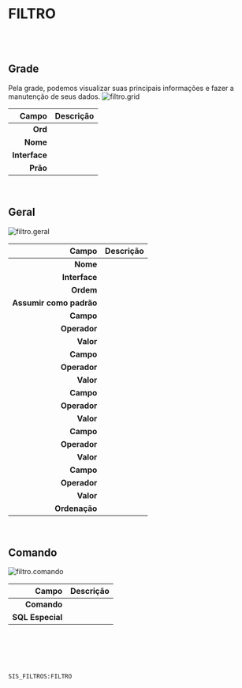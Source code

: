 # FILTRO
<br>
<br>

## Grade
Pela grade, podemos visualizar suas principais informações e fazer a manutenção de seus dados.
![filtro.grid](https://raw.githubusercontent.com/netforcews/docs-erp/master/geral/imagens/filtro.grid.png)

Campo | Descrição
--:|---
**Ord** | 
**Nome** | 
**Interface** | 
**Prão** | 
<br>

## Geral
![filtro.geral](https://raw.githubusercontent.com/netforcews/docs-erp/master/geral/imagens/filtro.geral.png)

Campo | Descrição
--:|---
**Nome** | 
**Interface** | 
**Ordem** | 
**Assumir como padrão** | 
**Campo** | 
**Operador** | 
**Valor** | 
**Campo** | 
**Operador** | 
**Valor** | 
**Campo** | 
**Operador** | 
**Valor** | 
**Campo** | 
**Operador** | 
**Valor** | 
**Campo** | 
**Operador** | 
**Valor** | 
**Ordenação** | 
<br>

## Comando
![filtro.comando](https://raw.githubusercontent.com/netforcews/docs-erp/master/geral/imagens/filtro.comando.png)

Campo | Descrição
--:|---
**Comando** | 
**SQL Especial** | 
<br>
<br>
<br>
<br>

```SIS_FILTROS:FILTRO```
